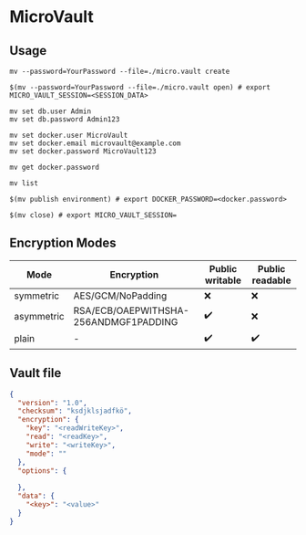 # MicroVault

## Usage

```shell
mv --password=YourPassword --file=./micro.vault create

$(mv --password=YourPassword --file=./micro.vault open) # export MICRO_VAULT_SESSION=<SESSION_DATA>

mv set db.user Admin
mv set db.password Admin123

mv set docker.user MicroVault
mv set docker.email microvault@example.com
mv set docker.password MicroVault123

mv get docker.password

mv list

$(mv publish environment) # export DOCKER_PASSWORD=<docker.password>

$(mv close) # export MICRO_VAULT_SESSION=
```

## Encryption Modes

| Mode       | Encryption                            | Public writable    | Public readable    |
|------------|---------------------------------------|--------------------|--------------------|
| symmetric  | AES/GCM/NoPadding                     | :x:                | :x:                |
| asymmetric | RSA/ECB/OAEPWITHSHA-256ANDMGF1PADDING | :heavy_check_mark: | :x:                |
| plain      | -                                     | :heavy_check_mark: | :heavy_check_mark: |

## Vault file

```json
{
  "version": "1.0",
  "checksum": "ksdjklsjadfkö",
  "encryption": {
    "key": "<readWriteKey>",
    "read": "<readKey>",
    "write": "<writeKey>",
    "mode": ""
  },
  "options": {
    
  },
  "data": {
    "<key>": "<value>"
  }
}
```